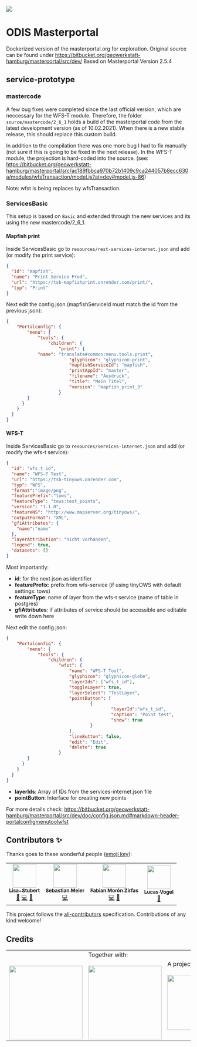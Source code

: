 ![](https://img.shields.io/badge/Build%20with%20%E2%9D%A4%EF%B8%8F-at%20Technologiesitftung%20Berlin-blue)

# ODIS Masterportal
Dockerized version of the masterportal.org  for exploration. Original source can be found under https://bitbucket.org/geowerkstatt-hamburg/masterportal/src/dev/
Based on Masterportal Version 2.5.4

## service-prototype

### mastercode
A few bug fixes were completed since the last official version, which are neccessary for the WFS-T module. Therefore, the folder `source/mastercode/2_6_1` holds a build of the masterportal code from the latest development version (as of 10.02.2021). When there is a new stable release, this should replace this custom build. 

In addition to the compilation there was one more bug I had to fix manually (not sure if this is going to be fixed in the next release). In the WFS-T module, the projection is hard-coded into the source. (see: https://bitbucket.org/geowerkstatt-hamburg/masterportal/src/ac189fbbca970b72b1409c9ca244057b8ecc630a/modules/wfsTransaction/model.js?at=dev#model.js-86) 

Note: wfst is being replaces by wfsTransaction.

### ServicesBasic

This setup is based on `Basic` and extended through the new services and its using the new mastercode/2_6_1.

#### Mapfish print

Inside ServicesBasic go to `resources/rest-services-internet.json` and add (or modify the print service):

```json
{
  "id": "mapfish",
  "name": "Print Service Prod",
  "url": "https://tsb-mapfishprint.onrender.com/print/",
  "typ": "Print"
}
```

Next edit the config.json (mapfishServiceId must match the id from the previous json):

```json
{
	"Portalconfig": {
		"menu": {
			"tools": {
				"children": {
					"print": {
            "name": "translate#common:menu.tools.print",
						"glyphicon": "glyphicon-print",
						"mapfishServiceId": "mapfish",
						"printAppId": "master",
						"filename": "Ausdruck",
						"title": "Mein Titel",
						"version": "mapfish_print_3"
					}
        }
      }
    }
  }
}
```

#### WFS-T

Inside ServicesBasic go to `resources/services-internet.json` and add (or modify the wfs-t service):

```json
{
  "id": "wfs_t_id",
  "name": "WFS-T Test",
  "url": "https://tsb-tinyows.onrender.com",
  "typ": "WFS",
  "format":"image/png",
  "featurePrefix":"tows",
  "featureType": "tows:test_points",
  "version": "1.1.0",
  "featureNS": "http://www.mapserver.org/tinyows/",
  "outputFormat": "XML",
  "gfiAttributes": {
    "name":"name"
  },
  "layerAttribution": "nicht vorhanden",
  "legend": true,
  "datasets": []
}
```

Most importantly:

- **id**: for the next json as identifier
- **featurePrefix**: prefix from wfs-service (if using tinyOWS with default settings: tows)
- **featureType**: name of layer from the wfs-t service (name of table in postgres)
- **gfiAttributes**: if attributes of service should be accessible and editable write down here

Next edit the config.json:


```json
{
	"Portalconfig": {
		"menu": {
			"tools": {
				"children": {
					"wfst": {
						"name": "WFS-T Tool",
						"glyphicon": "glyphicon-globe",
						"layerIds": ["wfs_t_id"],
						"toggleLayer": true,
						"layerSelect": "TestLayer",
						"pointButton": [
								{
										"layerId":"wfs_t_id",
										"caption": "Point test",
										"show": true
								}
						],
						"lineButton": false,
						"edit": "Edit",
						"delete": true
					}
        }
      }
    }
  }
}
```

- **layerIds**: Array of IDs from the services-internet.json file
- **pointButton**: Interface for creating new points

For more details check: https://bitbucket.org/geowerkstatt-hamburg/masterportal/src/dev/doc/config.json.md#markdown-header-portalconfigmenutoolwfst


## Contributors ✨

Thanks goes to these wonderful people ([emoji key](https://allcontributors.org/docs/en/emoji-key)):

<!-- ALL-CONTRIBUTORS-LIST:START - Do not remove or modify this section -->
<!-- prettier-ignore-start -->
<!-- markdownlint-disable -->
<table>
  <tr>
    <td align="center"><a href="https://github.com/Lisa-Stubert"><img src="https://avatars.githubusercontent.com/u/61182572?v=4?s=64" width="64px;" alt=""/><br /><sub><b>Lisa-Stubert</b></sub></a><br /><a href="#data-Lisa-Stubert" title="Data">🔣</a> <a href="https://github.com/technologiestiftung/odis-masterportal/commits?author=Lisa-Stubert" title="Code">💻</a> <a href="https://github.com/technologiestiftung/odis-masterportal/commits?author=Lisa-Stubert" title="Documentation">📖</a></td>
    <td align="center"><a href="http://www.sebastianmeier.eu/"><img src="https://avatars.githubusercontent.com/u/302789?v=4?s=64" width="64px;" alt=""/><br /><sub><b>Sebastian Meier</b></sub></a><br /><a href="https://github.com/technologiestiftung/odis-masterportal/commits?author=sebastian-meier" title="Code">💻</a></td>
    <td align="center"><a href="https://fabianmoronzirfas.me/"><img src="https://avatars.githubusercontent.com/u/315106?v=4?s=64" width="64px;" alt=""/><br /><sub><b>Fabian Morón Zirfas</b></sub></a><br /><a href="https://github.com/technologiestiftung/odis-masterportal/commits?author=ff6347" title="Code">💻</a> <a href="#maintenance-ff6347" title="Maintenance">🚧</a></td>
    <td align="center"><a href="https://github.com/vogelino"><img src="https://avatars.githubusercontent.com/u/2759340?v=4?s=64" width="64px;" alt=""/><br /><sub><b>Lucas Vogel</b></sub></a><br /><a href="https://github.com/technologiestiftung/odis-masterportal/commits?author=vogelino" title="Documentation">📖</a></td>
  </tr>
</table>

<!-- markdownlint-restore -->
<!-- prettier-ignore-end -->

<!-- ALL-CONTRIBUTORS-LIST:END -->

This project follows the [all-contributors](https://github.com/all-contributors/all-contributors) specification. Contributions of any kind welcome!

## Credits

<table>
  <tr>
    <td>
      <a src="https://odis-berlin.de">
        <br />
        <br />
        <img width="200" src="https://logos.citylab-berlin.org/logo-odis-berlin.svg" />
      </a>
    </td>
    <td>
      Together with: <a src="https://citylab-berlin.org/en/start/">
        <br />
        <br />
        <img width="200" src="https://logos.citylab-berlin.org/logo-citylab-berlin.svg" />
      </a>
    </td>
    <td>
      A project by: <a src="https://www.technologiestiftung-berlin.de/en/">
        <br />
        <br />
        <img width="150" src="https://logos.citylab-berlin.org/logo-technologiestiftung-berlin-en.svg" />
      </a>
    </td>
    <td>
      Supported by: <a src="https://www.berlin.de/rbmskzl/en/">
        <br />
        <br />
        <img width="80" src="https://logos.citylab-berlin.org/logo-berlin-senweb-en.svg" />
      </a>
    </td>
  </tr>
</table>

